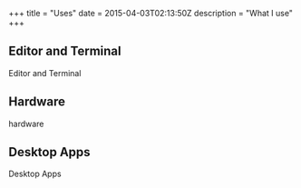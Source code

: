 +++
title = "Uses"
date = 2015-04-03T02:13:50Z
description = "What I use"
+++

## Editor and Terminal

Editor and Terminal

## Hardware

hardware

## Desktop Apps

Desktop Apps
